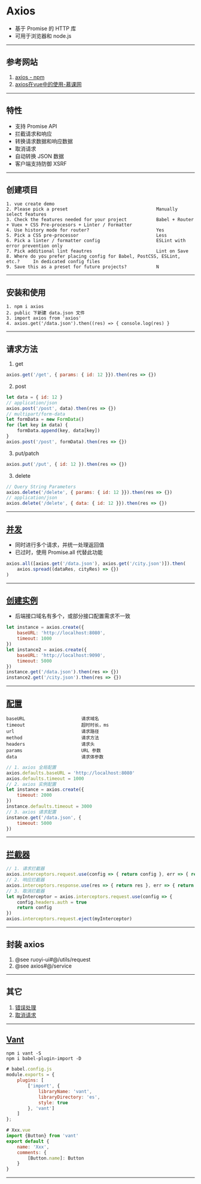 # Axios
- 基于 Promise 的 HTTP 库
- 可用于浏览器和 node.js 
---
## 参考网站
1. [axios - npm](https://www.npmjs.com/package/axios)
2. [axios在vue中的使用-慕课网](https://www.imooc.com/learn/1152)
---
## 特性
- 支持 Promise API
- 拦截请求和响应
- 转换请求数据和响应数据
- 取消请求
- 自动转换 JSON 数据
- 客户端支持防御 XSRF
---
## 创建项目
    1. vue create demo
    2. Please pick a preset                                 Manually select features
    3. Check the features needed for your project           Babel + Router + Vuex + CSS Pre-procesors + Linter / Formatter
    4. Use history mode for router?                         Yes
    5. Pick a CSS pre-processor                             Less
    6. Pick a linter / formatter config                     ESLint with error prevention only
    7. Pick additional lint feautres                        Lint on Save
    8. Where do you prefer placing config for Babel, PostCSS, ESLint, etc.?     In dedicated config files
    9. Save this as a preset for future projects?           N                    
---
## 安装和使用
    1. npm i axios
    2. public 下新建 data.json 文件
    3. import axios from 'axios'
    4. axios.get('/data.json').then((res) => { console.log(res) }
---
## 请求方法
1. get
```javascript
axios.get('/get', { params: { id: 12 }}).then(res => {})
```
2. post
```javascript
let data = { id: 12 }
// application/json
axios.post('/post', data).then(res => {})
// multipart/form-data
let formData = new FormData()
for (let key in data) {
    formData.append(key, data[key])
}
axios.post('/post', formData).then(res => {})
```
3. put/patch
```javascript
axios.put('/put', { id: 12 }).then(res => {})
```
3. delete
```javascript
// Query String Parameters
axios.delete('/delete', { params: { id: 12 }}).then(res => {})
// application/json
axios.delete('/delete', { data: { id: 12 }}).then(res => {})
```
---
## [并发](https://www.npmjs.com/package/axios#concurrency-deprecated)
- 同时进行多个请求，并统一处理返回值
- 已过时，使用 Promise.all 代替此功能
```javascript
axios.all([axios.get('/data.json'), axios.get('/city.json')]).then(
    axios.spread((dataRes, cityRes) => {})
)
```
---
## [创建实例](https://www.npmjs.com/package/axios#creating-an-instance)
- 后端接口域名有多个，或部分接口配置需求不一致
```javascript
let instance = axios.create({
    baseURL: 'http://localhost:8080',
    timeout: 1000
})
let instance2 = axios.create({
    baseURL: 'http://localhost:9090',
    timeout: 5000
})
instance.get('/data.json').then(res => {})
instance2.get('/city.json').then(res => {})
 ```
---
## [配置](https://www.npmjs.com/package/axios#request-config)
```
baseURL                     请求域名
timeout                     超时时长，ms
url                         请求路径
method                      请求方法
headers                     请求头
params                      URL 参数
data                        请求体参数
```
```javascript
// 1. axios 全局配置
axios.defaults.baseURL = 'http://localhost:8080'
axios.defaults.timeout = 1000
// 2. axios 实例配置
let instance = axios.create({
    timeout: 2000
})
instance.defaults.timeout = 3000
// 3. axios 请求配置
instance.get('/data.json', {
    timeout: 5000
})
```
---
## [拦截器](https://www.npmjs.com/package/axios#interceptors)
```javascript
// 1. 请求拦截器
axios.interceptors.request.use(config => { return config }, err => { return Promise.reject(err) })
// 2. 响应拦截器
axios.interceptors.response.use(res => { return res }, err => { return Promise.reject(err) })
// 3. 取消拦截器
let myInterceptor = axios.interceptors.request.use(config => {
    config.headers.auth = true
    return config
})
axios.interceptors.request.eject(myInterceptor)
```
---
## 封装 axios
1. @see ruoyi-ui#@/utils/request
2. @see axios#@/service
---
## 其它
1. [错误处理](https://www.npmjs.com/package/axios#handling-errors)
2. [取消请求](https://www.npmjs.com/package/axios#cancellation)
---
## [Vant](https://youzan.github.io/vant/#/zh-CN/)
```
npm i vant -S
npm i babel-plugin-import -D
```
```javascript
# babel.config.js
module.exports = {
    plugins: [
        ['import', {
            libraryName: 'vant',
            libraryDirectory: 'es',
            style: true
        }, 'vant']
    ]
};

# Xxx.vue
import {Button} from 'vant'
export default {
    name: 'Xxx',
    comments: {
        [Button.name]: Button
    }
}
```
---